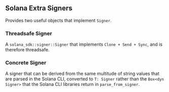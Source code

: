 ## Solana Extra Signers

Provides two useful objects that implement `Signer`.

### Threadsafe Signer
A `solana_sdk::signer::Signer` that implements `Clone + Send + Sync`, and is therefore threadsafe.

### Concrete Signer
A signer that can be derived from the same multitude of string values
that are parsed in the Solana CLI, converted to `T: Signer` rather
than the `Box<dyn Signer>` that the Solana CLI libraries
return in `parse_from_signer`.
